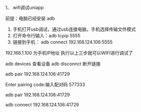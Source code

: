 

1、 wifi调试uniapp

前提：电脑已经安装 adb
1. 手机打开usb调试，通过usb连接电脑，手机选择传输文件模式
2. 打开命令行输入：adb tcpip 5555
3. 链接到手机： adb connect 192.168.124.106:5555

192.168.1.100 为手机IP地址
执行以上三步就可以WIFI进行调试了

adb devices 查看设备
adb disconnct 断开链接

adb pair 192.168.124.106:41729

Enter pairing code:输入配对码
577333


adb pair 192.168.124.106:41729

adb connect 192.168.124.106:41729